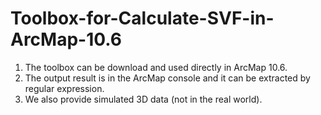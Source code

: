 # Toolbox-for-Calculate-SVF-in-ArcMap-10.6
1. The toolbox can be download and used directly in ArcMap 10.6.
2. The output result is in the ArcMap console and it can be extracted by regular expression.
3. We also provide simulated 3D data (not in the real world).
